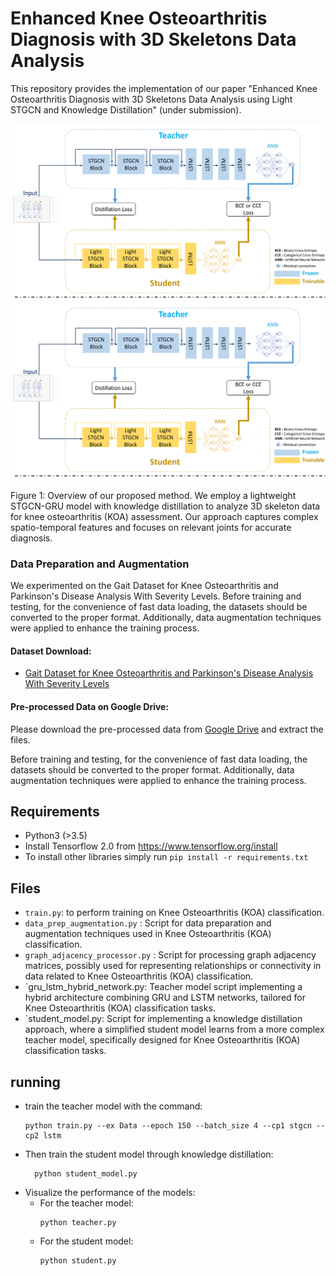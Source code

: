 # Enhanced Knee Osteoarthritis Diagnosis with 3D Skeletons Data Analysis

This repository provides the implementation of our paper "Enhanced Knee Osteoarthritis Diagnosis with 3D Skeletons Data Analysis using Light STGCN and Knowledge Distillation" (under submission).

![Project Overview](IMAGES/floawchart.png)
![Project Overview](IMAGES/floawchart.png)


Figure 1: Overview of our proposed method. We employ a lightweight STGCN-GRU model with knowledge distillation to analyze 3D skeleton data for knee osteoarthritis (KOA) assessment. Our approach captures complex spatio-temporal features and focuses on relevant joints for accurate diagnosis.



### Data Preparation and Augmentation

We experimented on the Gait Dataset for Knee Osteoarthritis and Parkinson's Disease Analysis With Severity Levels. Before training and testing, for the convenience of fast data loading, the datasets should be converted to the proper format. Additionally, data augmentation techniques were applied to enhance the training process.

#### Dataset Download:
- [Gait Dataset for Knee Osteoarthritis and Parkinson's Disease Analysis With Severity Levels](https://data.mendeley.com/datasets/44pfnysy89/1)

#### Pre-processed Data on Google Drive:
Please download the pre-processed data from [Google Drive](https://drive.google.com/drive/folders/1QkDyMNmjSoko5QswwAuhBIEKEgCb4bx2?usp=drive_link) and extract the files.

Before training and testing, for the convenience of fast data loading, the datasets should be converted to the proper format. Additionally, data augmentation techniques were applied to enhance the training process.
## Requirements

- Python3 (>3.5)
- Install Tensorflow 2.0 from https://www.tensorflow.org/install
- To install other libraries simply run `pip install -r requirements.txt`

## Files
*  `train.py`: to perform training on Knee Osteoarthritis (KOA) classification.
* `data_prep_augmentation.py` : Script for data preparation and augmentation techniques used in Knee Osteoarthritis (KOA) classification.
* `graph_adjacency_processor.py` : Script for processing graph adjacency matrices, possibly used for representing relationships or connectivity in data related to Knee Osteoarthritis (KOA) classification.
* `gru_lstm_hybrid_network.py: Teacher model script implementing a hybrid architecture combining GRU and LSTM networks, tailored for Knee Osteoarthritis (KOA) classification tasks. 
* `student_model.py: Script for implementing a knowledge distillation approach, where a simplified student model learns from a more complex teacher model, specifically designed for Knee Osteoarthritis (KOA) classification tasks.

## running

* train the teacher model with the command:
    ```shell
    python train.py --ex Data --epoch 150 --batch_size 4 --cp1 stgcn --cp2 lstm
  ```
* Then train the student model through knowledge distillation:
  ```shell
    python student_model.py

    ```
* Visualize the performance of the models:
  * For the teacher model:
    ```shell
    python teacher.py
    ```
  * For the student model:
    ```shell
    python student.py
    ```

















